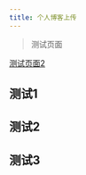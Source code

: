 ```yaml
---
title: 个人博客上传
---
```

> 测试页面

  

  

[测试页面2](./notion2md_output/个人博客上传/subpage/测试页面2.md)

  

## 测试1

  

## 测试2

  

## 测试3

  